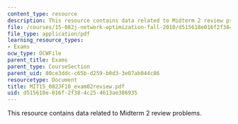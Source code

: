 ```yaml
---
content_type: resource
description: This resource contains data related to Midterm 2 review problems.
file: /courses/15-082j-network-optimization-fall-2010/d515618e016f2f384c254613ae386935_MIT15_082JF10_exam02review.pdf
file_type: application/pdf
learning_resource_types:
- Exams
ocw_type: OCWFile
parent_title: Exams
parent_type: CourseSection
parent_uid: 80ce3ddc-c65b-d259-b0d3-3e07ab044c86
resourcetype: Document
title: MIT15_082JF10_exam02review.pdf
uid: d515618e-016f-2f38-4c25-4613ae386935
---
```

This resource contains data related to Midterm 2 review problems.